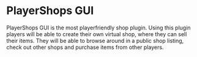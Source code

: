 PlayerShops GUI
============
PlayerShops GUI is the most playerfriendly shop plugin.
Using this plugin players will be able to create their own virtual shop, where they can sell their items. They will be able to browse around in a public shop listing, check out other shops and purchase items from other players.